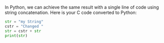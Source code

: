 In Python, we can achieve the same result with a single line of code using string concatenation. Here is your C code converted to Python:

```python
str = "my String"
cstr = "Changed "
str = cstr + str
print(str)
```
